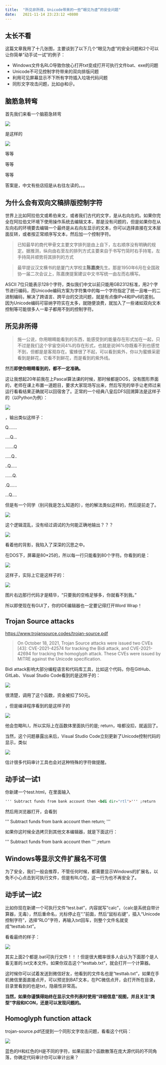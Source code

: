 ```yaml
---
title:  "所见非所得，Unicode带来的一些“眼见为虚”的安全问题"
date:   2021-11-14 23:23:12 +0800
---
```


## 太长不看

这篇文章我用了十几张图，主要谈到了以下几个“眼见为虚”的安全问题和2个可以让你简单“动手试一试”的例子：

- Windows文件名RLO导致你放心打开txt变成打开可执行文件bat、exe的问题
- Unicode不可见控制字符带来的双向排版问题
- 利用可见屏幕显示不下所有字符插入垃圾代码问题
- 同形文字攻击问题，比如@和＠。

## 脑筋急转弯

首先我们来看一个脑筋急转弯

![](/images/2021/trojan-source-attacks/ypxc.jpg)

是这样的

![](/images/2021/trojan-source-attacks/ypxc1.jpg)


等等

等等

等等

答案是，中文有些店招是从右往左读的。。。

## 为什么会有双向文稿排版控制字符

世界上比如阿拉伯文或希伯来文，或者我们古代的文字，是从右向左的。如果你完全在阿拉伯文环境下使用操作系统去编辑文本，那是没有问题的，但是如果你在从左向右的环境要去编辑一个最终是从右向左显示的文本，你可以选择直接在文本层面反转，或者按正常顺序写文本，然后加一个控制字符。

> 已知最早的商代甲骨文主要文字排列是由上自下，左右顺序没有明确的规定。据推测，纵向由右至左的排列方式主要来自于书写竹简时右手持笔，左手持简并顺势将其排列的方式

> 最早提议汉文横书的是厦门大学校主**陈嘉庚**先生。那是1950年6月在全国政协一届二次会议上，陈嘉庚提案建议中文书写统一由左而右横写。

ASCII 7位只能表示128个字符，类似我们中文以前只能用GB2312标准，用2个字节进行编码，而Unicode编码方案为字符集中的每一个字符指定了统一且唯一的二进制编码，解决了跨语言、跨平台的交流问题，就是有点像IPv4和IPv6的差别。因为Unicode编码可容纳字符实在太多，就随便浪费，就加入了一些诸如双向文本控制等可能很多人一辈子都用不到的控制字符。

## 所见非所得

> 施一公说，你用眼睛能看到的东西，能感受到的能量存在形式加在一起，只不过是我们这个宇宙空间4%的存在形式，也就是说96%你既看不到也感觉不到，但都是是客观存在。蜜蜂很了不起，可以看到紫外，你以为蜜蜂采密看到是鲜花，它看不到鲜花，而是看到的紫外线。

然而**即使你眼睛看到的，都不一定准确。**

这让我想起20年前我在上Pascal算法课的时候，那时候都是DOS，没有图形界面的，老师在课上布置一道题目，要求大家现场写出来，然后写完的举手让老师过来运行看看结果正确就可以回宿舍了。正常的一个经典八皇后DFS回溯算法是这样子的（以Python为例）：

![](/images/2021/trojan-source-attacks/nqueens-correct.png)

，输出类似这样子：

Q.......

....Q...

.......Q

.....Q..

..Q.....

......Q.

.Q......

...Q....


但是有一个同学（别问我是怎么知道的），他的解法类似这样的，然后提前走了。

![](/images/2021/trojan-source-attacks/nqueens-error.png)

这个逻辑混乱，没有经过调试的为何能正确地输出？？？

![](/images/2021/trojan-source-attacks/code-error.jpg)

看着他的背影，我陷入了深深的沉思之中。

在DOS下，屏幕是80*25的，所以每一行只能看到80个字符。你看到的是：

![](/images/2021/trojan-source-attacks/nqueens-error.png)

这样子，实际上它是这样子的：

![](/images/2021/trojan-source-attacks/nqueens-cheat.png)

图片右边那行代码才是精华，“只要我的空格足够多，你就看不到我。”

所以即使现在有GUI了，你的IDE编辑器也一定要记得打开Word Wrap！

## Trojan Source attacks

https://www.trojansource.codes/trojan-source.pdf

> On October 18, 2021, Trojan Source attacks were issued two CVEs [43]: CVE-2021-42574 for tracking the Bidi attack, and CVE-2021-42694 for tracking the homoglyph attack. These CVEs were issued by MITRE against the Unicode specification.

Bidi attack影响大部分编程语言和代码库工具，比如这个代码，你在GitHub、GitLab、Visual Studio Code看到的是这样子的：

![](/images/2021/trojan-source-attacks/tsa1.png)

很清楚，调用了这个函数，资金被扣了50元。

，但是编译程序看到的是这样子的

![](/images/2021/trojan-source-attacks/tsa2.png)

他会忽略RLI，所以实际上在函数体里面执行的是; return，啥都没扣，就返回了。

当然，这个问题暴露出来后，Visual Studio Code立刻更新了Unicode控制代码的显示，类似

![](/images/2021/trojan-source-attacks/vsc.png)

估计很多代码审计工具也会对这种特殊的字符做提醒。

## 动手试一试1

你新建一个test.html，在里面输入

```html
''' Subtract funds from bank account then <bdi dir="rtl">''' ;return
```

然后用浏览器打开，会看到 

''' Subtract funds from bank account then return; '''

如果你这时候全选拷贝到其他文本编辑器，就是下面这行：

''' Subtract funds from bank account then ''' ;return

## Windows等显示文件扩展名不可信

为了安全，我们一般会推荐，不管任何时候，都需要显示Windows的扩展名，以免不小心点击到可执行文件，但是有RLO在，这一行为也不再安全了。

## 动手试一试2

比如你现在新建一个可执行文件“test.bat”，内容就写“calc”，（calc是系统自带计算器，无毒），然后重命名，光标停止在“.”前面，然后“鼠标右键”，插入“Unicode 控制字符”，选择“RLO”字符，再输入txt回车，则整个文件名就变成“testtab.txt”。

看看最终的样子：

![](/images/2021/trojan-source-attacks/rlo.png)

其实上面2个都是.bat可执行文件！！！但是很大概率很多人会认为下面那个是人畜无害的.txt文本文件。如果你双击这个“testtab.txt”，就会打开一个计算器。

这时候你可以试着发送到微信好友，他看到的文件名也是“testtab.txt”，如果在手机微信里面直接点开，可以预览到BAT文本，在PC微信点开，会打开所在目录，目录里看到的也是txt，隐蔽性非常高。

**当然，如果你谨慎得始终在显示文件列表时使用“详细信息”视图，并且关注“类型”字段和ICON，还是可以发现问题的。**

## Homoglyph function attack

trojan-source.pdf还提到一个同形文字攻击问题，看看这个代码：

![](/images/2021/trojan-source-attacks/homoglyphattack.png)

蓝色的H和红色的H是不同的字符，如果前面2个函数散落在庞大源代码的不同角落，你确定代码审计你可以审计出来？

